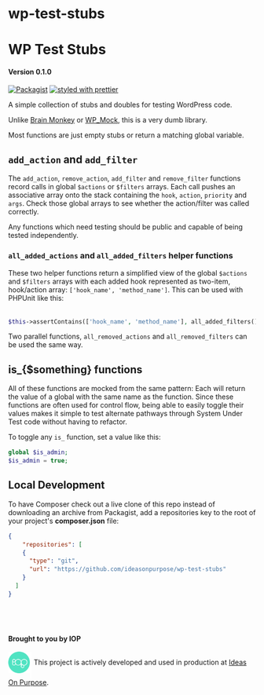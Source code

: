 # wp-test-stubs

# WP Test Stubs

#### Version 0.1.0

[![Packagist](https://badgen.net/packagist/v/ideasonpurpose/wp-test-stubs)](https://packagist.org/packages/ideasonpurpose/wp-test-stubs)
[![styled with prettier](https://img.shields.io/badge/styled_with-prettier-ff69b4.svg)](https://github.com/prettier/prettier)

A simple collection of stubs and doubles for testing WordPress code.

Unlike [Brain Monkey](https://brain-wp.github.io/BrainMonkey/) or [WP_Mock](https://github.com/10up/wp_mock), this is a very dumb library.

Most functions are just empty stubs or return a matching global variable.

## `add_action` and `add_filter`

The `add_action`, `remove_action`, `add_filter` and `remove_filter` functions record calls in global `$actions` or `$filters` arrays. Each call pushes an associative array onto the stack containing the `hook`, `action`, `priority` and `args`. Check those global arrays to see whether the action/filter was called correctly.

Any functions which need testing should be public and capable of being tested independently.

### `all_added_actions` and `all_added_filters` helper functions

These two helper functions return a simplified view of the global `$actions` and `$filters` arrays with each added hook represented as two-item, hook/action array: `['hook_name', 'method_name']`. This can be used with PHPUnit like this:

```php

$this->assertContains(['hook_name', 'method_name'], all_added_filters());
```

Two parallel functions, `all_removed_actions` and `all_removed_filters` can be used the same way.

## is\_{$something} functions

All of these functions are mocked from the same pattern: Each will return the value of a global with the same name as the function. Since these functions are often used for control flow, being able to easily toggle their values makes it simple to test alternate pathways through System Under Test code without having to refactor.

To toggle any `is_` function, set a value like this:

```php
global $is_admin;
$is_admin = true;
```

## Local Development

To have Composer check out a live clone of this repo instead of downloading an archive from Packagist, add a repositories key to the root of your project's **composer.json** file:

```json
{
    "repositories": [
    {
      "type": "git",
      "url": "https://github.com/ideasonpurpose/wp-test-stubs"
    }
  ]
}
```

<!-- START IOP CREDIT BLURB -->

## &nbsp;

#### Brought to you by IOP

<a href="https://www.ideasonpurpose.com"><img src="https://raw.githubusercontent.com/ideasonpurpose/ideasonpurpose/master/IOP_monogram_circle_512x512_mint.png" height="44" align="top" alt="IOP Logo"></a><img src="https://raw.githubusercontent.com/ideasonpurpose/ideasonpurpose/master/spacer.png" align="middle" width="4" height="54"> This project is actively developed and used in production at <a href="https://www.ideasonpurpose.com">Ideas On Purpose</a>.

<!-- END IOP CREDIT BLURB -->
